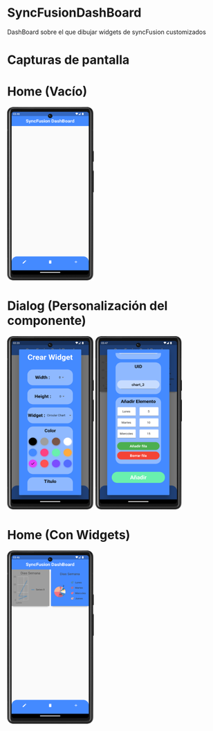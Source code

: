 # SyncFusionDashBoard
DashBoard sobre el que dibujar widgets de syncFusion customizados

# Capturas de pantalla

# Home (Vacío)
<img src="screens/screen_home.png" width="200" height="400">

# Dialog (Personalización del componente)
<img src="screens/screen_dialog.png" width="200" height="400">
<img src="screens/screen_dialog_2.png" width="200" height="400">

# Home (Con Widgets)
<img src="screens/screen_home_widgets.png" width="200" height="400">
